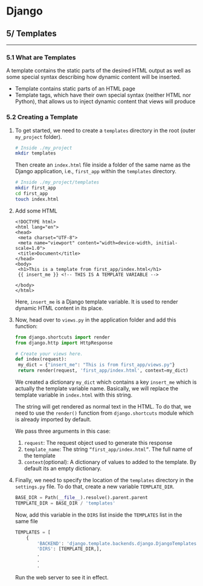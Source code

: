 # Django

## 5/ Templates

---

### 5.1 What are Templates

A template contains the static parts of the desired HTML output as well as some special syntax describing how dynamic content will be inserted.

* Template contains static parts of an HTML page
* Template tags, which have their own special syntax (neither HTML nor Python), that allows us to inject dynamic content that views will produce

### 5.2 Creating a Template

1. To get started, we need to create a `templates` directory in the root (outer `my_project` folder).

   ```bash
   # Inside ./my_project
   mkdir templates
   ```

   Then create an `index.html` file inside a folder of the same name as the Django application, i.e., `first_app` within the `templates` directory.

   ```bash
   # Inside ./my_project/templates
   mkdir first_app
   cd first_app
   touch index.html
   ```

2. Add some HTML

   ```django
   <!DOCTYPE html>
   <html lang="en">
   <head>
   	<meta charset="UTF-8">
   	<meta name="viewport" content="width=device-width, initial-scale=1.0">
   	<title>Document</title>
   </head>
   <body>
   	<h1>This is a template from first_app/index.html</h1>
   	{{ insert_me }} <!-- THIS IS A TEMPLATE VARIABLE -->
   
   </body>
   </html>
   ```

   Here, `insert_me` is a Django template variable. It is used to render dynamic HTML content in its place.

3. Now, head over to `views.py` in the application folder and add this function:

   ```python
   from django.shortcuts import render
   from django.http import HttpResponse
   
   # Create your views here.
   def index(request):
   	my_dict = {"insert_me": "This is from first_app/views.py"}
   	return render(request, 'first_app/index.html', context=my_dict)
   ```

   We created a dictionary `my_dict` which contains a key `insert_me` which is actually the template variable name. Basically, we will replace the template variable in `index.html` with this string.

   The string will get rendered as normal text in the HTML. To do that, we need to use the `render()` function from `django.shortcuts` module which is already imported by default.

   We pass three arguments in this case:

   1. `request`: The request object used to generate this response
   2. `template_name`: The string `“first_app/index.html”`. The full name of the template
   3. `context`(optional): A dictionary of values to added to the template. By default its an empty dictionary.

4. Finally, we need to specify the location of the `templates` directory in the `settings.py` file. To do that, create a new variable `TEMPLATE_DIR`.

   ```python
   BASE_DIR = Path(__file__).resolve().parent.parent
   TEMPLATE_DIR = BASE_DIR / 'templates'
   ```

   Now, add this variable in the `DIRS` list inside the `TEMPLATES` list in the same file

   ```python
   TEMPLATES = [
       {
           'BACKEND': 'django.template.backends.django.DjangoTemplates',
           'DIRS': [TEMPLATE_DIR,],
           .
           .
           .
   ```

   Run the web server to see it in effect.

   
